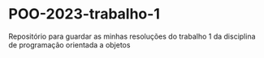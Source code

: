 # POO-2023-trabalho-1
Repositório para guardar as minhas resoluções do trabalho 1 da disciplina de programação orientada a objetos
